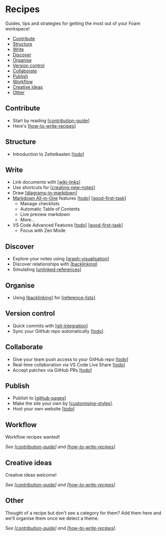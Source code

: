 <!-- omit in toc -->
# Recipes

Guides, tips and strategies for getting the most out of your Foam workspace!

- [Contribute](#contribute)
- [Structure](#structure)
- [Write](#write)
- [Discover](#discover)
- [Organise](#organise)
- [Version control](#version-control)
- [Collaborate](#collaborate)
- [Publish](#publish)
- [Workflow](#workflow)
- [Creative ideas](#creative-ideas)
- [Other](#other)
  
## Contribute

- Start by reading [[contribution-guide]]
- Here's [[how-to-write-recipes]]

## Structure

- Introduction to Zettelkasten [[todo]]

## Write
- Link documents with [[wiki-links]]
- Use shortcuts for [[creating-new-notes]]
- Draw [[diagrams-in-markdown]]
- [Markdown All-in-One](https://marketplace.visualstudio.com/items?itemName=yzhang.markdown-all-in-one) features [[todo]] [[good-first-task]]
  - Manage checklists 
  - Automatic Table of Contents
  - Live preview markdown
  - _More..._
- VS Code Advanced Features [[todo]] [[good-first-task]]
  - Focus with Zen Mode
  
## Discover
- Explore your notes using [[graph-visualisation]]
- Discover relationships with [[backlinking]]
- Simulating [[unlinked-references]]

## Organise
- Using [[backlinking]] for [[reference-lists]].
  
## Version control

- Quick commits with [[git-integration]]
- Sync your GitHub repo automatically [[todo]].


## Collaborate

- Give your team push access to your GitHub repo [[todo]]
- Real-time collaboration via VS Code Live Share [[todo]]
- Accept patches via GitHub PRs [[todo]]


## Publish

- Publish to [[github-pages]]
- Make the site your own by [[customising-styles]].
- Host your own website [[todo]]
 
 ## Workflow

Workflow recipes wanted!

_See [[contribution-guide]] and [[how-to-write-recipes]]._

 ## Creative ideas

Creative ideas welcome! 

_See [[contribution-guide]] and [[how-to-write-recipes]]._

## Other

Thought of a recipe but don't see a category for them? Add them here and we'll organise them once we detect a theme. 

_See [[contribution-guide]] and [[how-to-write-recipes]]._

[//begin]: # "Autogenerated link references for markdown compatibility"
[contribution-guide]: contribution-guide "Contribution Guide"
[wiki-links]: wiki-links "Wiki Links"
[creating-new-notes]: creating-new-notes "Creating New Notes"
[graph-visualisation]: graph-visualisation "Graph visualisation"
[backlinking]: backlinking "Backlinking"
[reference-lists]: reference-lists "Reference Lists"
[unlinked-references]: unlinked-references "Unlinked references"
[todo]: todo "Todo"
[diagrams-in-markdown]: diagrams-in-markdown "Diagrams in Markdown"
[github-pages]: github-pages "Github Pages"
[customising-styles]: customising-styles "Customising Styles"
[git-integration]: git-integration "Git integration"
[how-to-write-recipes]: how-to-write-recipes "How to Write Recipes"
[good-first-task]: good-first-task "Good First Task"
[//end]: # "Autogenerated link references"